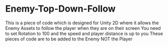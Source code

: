 # Enemy-Top-Down-Follow

This is a piece of code which is designed for Unity 2D where it allows the Enemy Assets to follow the player when they are on their screen You need to set Rotation to 100 and the speed and player distance is up to you 
These pieces of code are to be added to the Enemy NOT the Player
